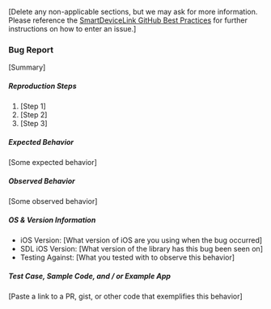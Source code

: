 [Delete any non-applicable sections, but we may ask for more information. Please reference the [SmartDeviceLink GitHub Best Practices](https://d83tozu1c8tt6.cloudfront.net/media/resources/SDL_GitHub_BestPractices.pdf) for further instructions on how to enter an issue.]

### Bug Report
[Summary]

##### Reproduction Steps
1. [Step 1]
2. [Step 2]
3. [Step 3]

##### Expected Behavior
[Some expected behavior]

##### Observed Behavior
[Some observed behavior]

##### OS & Version Information
* iOS Version: [What version of iOS are you using when the bug occurred]
* SDL iOS Version: [What version of the library has this bug been seen on]
* Testing Against: [What you tested with to observe this behavior]

##### Test Case, Sample Code, and / or Example App
[Paste a link to a PR, gist, or other code that exemplifies this behavior]
